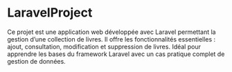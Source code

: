 # LaravelProject
Ce projet est une application web développée avec Laravel permettant la gestion d’une collection de livres. Il offre les fonctionnalités essentielles : ajout, consultation, modification et suppression de livres. Idéal pour apprendre les bases du framework Laravel avec un cas pratique complet de gestion de données.
